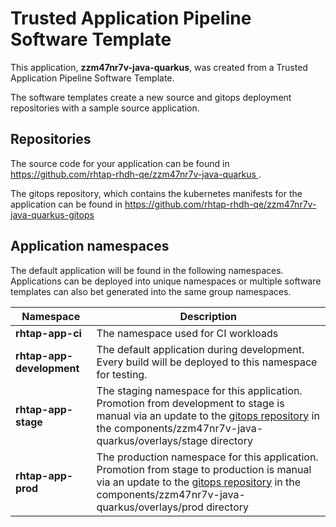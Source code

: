 # Trusted Application Pipeline Software Template

This application, **zzm47nr7v-java-quarkus**, was created from a Trusted Application Pipeline Software Template.

The software templates create a new source and gitops deployment repositories with a sample source application. 

## Repositories

The source code for your application can be found in [https://github.com/rhtap-rhdh-qe/zzm47nr7v-java-quarkus ](https://github.com/rhtap-rhdh-qe/zzm47nr7v-java-quarkus ).
 
The gitops repository, which contains the kubernetes manifests for the application can be found in 
[https://github.com/rhtap-rhdh-qe/zzm47nr7v-java-quarkus-gitops ](https://github.com/rhtap-rhdh-qe/zzm47nr7v-java-quarkus-gitops ) 

## Application namespaces 

The default application will be found in the following namespaces. Applications can be deployed into unique namespaces or multiple software templates can also bet generated into the same group namespaces.  

|  Namespace   |  Description   |  
| -------- | -------- |
| **rhtap-app-ci** | The namespace used for CI workloads |
| **rhtap-app-development** | The default application during development. Every build will be deployed to this namespace for testing. |
| **rhtap-app-stage** | The staging namespace for this application. Promotion from development to stage is manual via an update to the [gitops repository](https://github.com/rhtap-rhdh-qe/zzm47nr7v-java-quarkus-gitops ) in the components/zzm47nr7v-java-quarkus/overlays/stage directory |
| **rhtap-app-prod** | The production namespace for this application. Promotion from stage to production is manual via an update to the [gitops repository](https://github.com/rhtap-rhdh-qe/zzm47nr7v-java-quarkus-gitops ) in the components/zzm47nr7v-java-quarkus/overlays/prod directory |